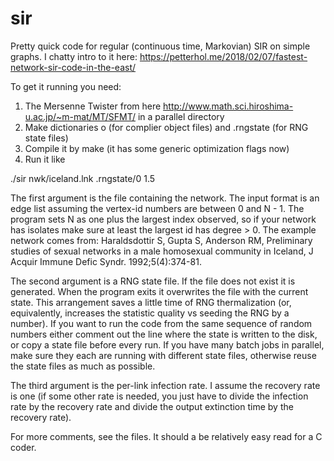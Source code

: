 # sir
Pretty quick code for regular (continuous time, Markovian) SIR on simple graphs. I chatty intro to it here: https://petterhol.me/2018/02/07/fastest-network-sir-code-in-the-east/

To get it running you need:

1. The Mersenne Twister from here http://www.math.sci.hiroshima-u.ac.jp/~m-mat/MT/SFMT/ in a parallel directory
2. Make dictionaries o (for complier object files) and .rngstate (for RNG state files)
3. Compile it by make (it has some generic optimization flags now)
4. Run it like

./sir nwk/iceland.lnk .rngstate/0 1.5

The first argument is the file containing the network. The input format is an edge list assuming the vertex-id numbers are between 0 and N - 1. The program sets N as one plus the largest index observed, so if your network has isolates make sure at least the largest id has degree > 0. The example network comes from: Haraldsdottir S, Gupta S, Anderson RM, Preliminary studies of sexual networks in a male homosexual community in Iceland, J Acquir Immune Defic Syndr. 1992;5(4):374-81.

The second argument is a RNG state file. If the file does not exist it is generated. When the program exits it overwrites the file with the current state. This arrangement saves a little time of RNG thermalization (or, equivalently, increases the statistic quality vs seeding the RNG by a number). If you want to run the code from the same sequence of random numbers either comment out the line where the state is written to the disk, or copy a state file before every run. If you have many batch jobs in parallel, make sure they each are running with different state files, otherwise reuse the state files as much as possible.

The third argument is the per-link infection rate. I assume the recovery rate is one (if some other rate is needed, you just have to divide the infection rate by the recovery rate and divide the output extinction time by the recovery rate).

For more comments, see the files. It should a be relatively easy read for a C coder.
